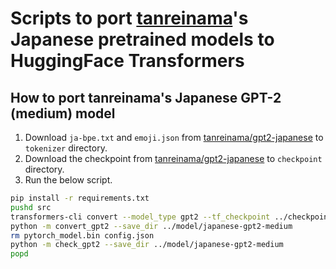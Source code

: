 # Scripts to port [tanreinama](https://github.com/tanreinama)'s Japanese pretrained models to HuggingFace Transformers

## How to port tanreinama's Japanese GPT-2 (medium) model

1. Download `ja-bpe.txt` and `emoji.json` from [tanreinama/gpt2-japanese](https://github.com/tanreinama/gpt2-japanese) to `tokenizer` directory.
2. Download the checkpoint from [tanreinama/gpt2-japanese](https://github.com/tanreinama/gpt2-japanese) to `checkpoint` directory.
3. Run the below script.

```bash
pip install -r requirements.txt
pushd src
transformers-cli convert --model_type gpt2 --tf_checkpoint ../checkpoint/model-10410000 --pytorch_dump_output . --config ../config/japanese-gpt2-medium-config.json
python -m convert_gpt2 --save_dir ../model/japanese-gpt2-medium
rm pytorch_model.bin config.json
python -m check_gpt2 --save_dir ../model/japanese-gpt2-medium
popd
```
